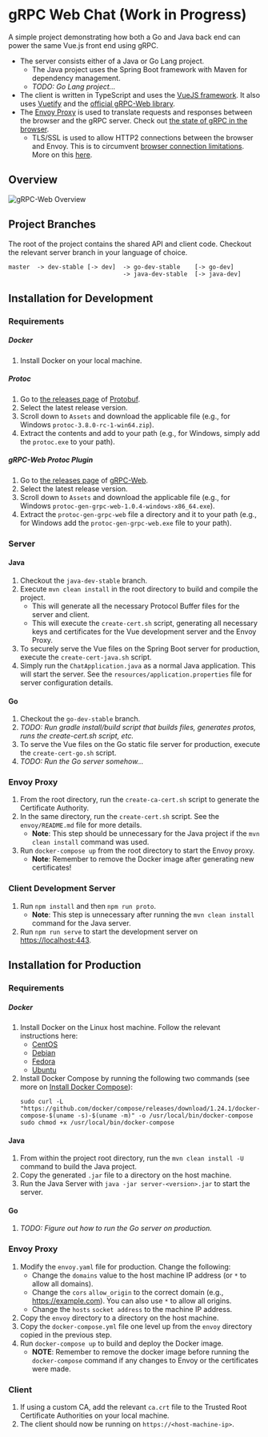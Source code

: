 # gRPC Web Chat (Work in Progress)
A simple project demonstrating how both a Go and Java back end can power the same Vue.js front end using gRPC. 

* The server consists either of a Java or Go Lang project.
    * The Java project uses the Spring Boot framework with Maven for dependency management.
    * _TODO: Go Lang project..._
* The client is written in TypeScript and uses the [VueJS framework](https://github.com/vuejs/vue). It also uses [Vuetify](https://github.com/vuetifyjs/vuetify) and the [official gRPC-Web library](https://github.com/grpc/grpc-web).
* The [Envoy Proxy](https://github.com/envoyproxy/envoy) is used to translate requests and responses between the browser and the gRPC server. Check out [the state of gRPC in the browser](https://grpc.io/blog/state-of-grpc-web/).
    * TLS/SSL is used to allow HTTP2 connections between the browser and Envoy. This is to circumvent [browser connection limitations](https://docs.pushtechnology.com/cloud/latest/manual/html/designguide/solution/support/connection_limitations.html). More on this [here](https://github.com/grpc/grpc-web/issues/522).

## Overview

![gRPC-Web Overview](https://i.ibb.co/bWjrTzb/grpc-diagram.png)

## Project Branches
The root of the project contains the shared API and client code. Checkout the relevant server branch in your language of choice. 

```
master  -> dev-stable [-> dev]  -> go-dev-stable    [-> go-dev]
                                -> java-dev-stable  [-> java-dev]
```
## Installation for Development

### Requirements
##### Docker
1. Install Docker on your local machine.

##### Protoc
1. Go to [the releases page](https://github.com/protocolbuffers/protobuf/releases)  of [Protobuf](https://github.com/protocolbuffers/protobuf).
2. Select the latest release version.
3. Scroll down to `Assets` and download the applicable file (e.g., for Windows `protoc-3.8.0-rc-1-win64.zip`).
4. Extract the contents and add to your path (e.g., for Windows, simply add the `protoc.exe` to your path).

##### gRPC-Web Protoc Plugin
1. Go to [the releases page](https://github.com/grpc/grpc-web/releases)  of [gRPC-Web](https://github.com/grpc/grpc-web).
2. Select the latest release version.
3. Scroll down to `Assets` and download the applicable file (e.g., for Windows `protoc-gen-grpc-web-1.0.4-windows-x86_64.exe`).
4. Extract the `protoc-gen-grpc-web` file a directory and it to your path (e.g., for Windows add the `protoc-gen-grpc-web.exe` file to your path).

### Server

#### Java
1. Checkout the `java-dev-stable` branch.
2. Execute `mvn clean install` in the root directory to build and compile the project. 
    * This will generate all the necessary Protocol Buffer files for the server and client.
    * This will execute the `create-cert.sh` script, generating all necessary keys and certificates for the Vue development server and the Envoy Proxy.
3. To securely serve the Vue files on the Spring Boot server for production, execute the `create-cert-java.sh` script.
4. Simply run the `ChatApplication.java` as a normal Java application. This will start the server. See the `resources/application.properties` file for server configuration details.

#### Go
1. Checkout the `go-dev-stable` branch.
2. _TODO: Run gradle install/build script that builds files, generates protos, runs the create-cert.sh script, etc._ 
3. To serve the Vue files on the Go static file server for production, execute the `create-cert-go.sh` script.
4. _TODO: Run the Go server somehow..._

### Envoy Proxy
1. From the root directory, run the `create-ca-cert.sh` script to generate the Certificate Authority.
2. In the same directory, run the `create-cert.sh` script. See the `envoy/README.md` file for more details. 
    * **Note**: This step should be unnecessary for the Java project if the `mvn clean install` command was used.
3. Run `docker-compose up` from the root directory to start the Envoy proxy.
    * **Note**: Remember to remove the Docker image after generating new certificates!

### Client Development Server
1. Run `npm install` and then `npm run proto`.
    * **Note**: This step is unnecessary after running the `mvn clean install` command for the Java server.
2. Run `npm run serve` to start the development server on [https://localhost:443](https://localhost:443).

## Installation for Production
### Requirements
##### Docker
1. Install Docker on the Linux host machine. Follow the relevant instructions here:
    * [CentOS](https://docs.docker.com/install/linux/docker-ce/centos/)
    * [Debian](https://docs.docker.com/install/linux/docker-ce/debian/)
    * [Fedora](https://docs.docker.com/install/linux/docker-ce/fedora/)
    * [Ubuntu](https://docs.docker.com/install/linux/docker-ce/ubuntu/)
2. Install Docker Compose by running the following two commands (see more on [Install Docker Compose](https://docs.docker.com/compose/install/)):
   ```
   sudo curl -L "https://github.com/docker/compose/releases/download/1.24.1/docker-compose-$(uname -s)-$(uname -m)" -o /usr/local/bin/docker-compose
   sudo chmod +x /usr/local/bin/docker-compose
   ```  

#### Java
1. From within the project root directory, run the `mvn clean install -U` command to build the Java project.
2. Copy the generated `.jar` file to a directory on the host machine.
3. Run the Java Server with `java -jar server-<version>.jar` to start the server.

#### Go
1. _TODO: Figure out how to run the Go server on production._

### Envoy Proxy
1. Modify the `envoy.yaml` file for production. Change the following:
    * Change the `domains` value to the host machine IP address (or `*` to allow all domains).
    * Change the `cors` `allow_origin` to the correct domain (e.g., https://example.com). You can also use `*` to allow all origins.
    * Change the `hosts` `socket address` to the machine IP address.
2. Copy the `envoy` directory to a directory on the host machine.
3. Copy the `docker-compose.yml` file one level up from the `envoy` directory copied in the previous step.
3. Run `docker-compose up` to build and deploy the Docker image.
    * **NOTE**: Remember to remove the docker image before running the `docker-compose` command if any changes to Envoy or the certificates were made.

### Client
1. If using a custom CA, add the relevant `ca.crt` file to the Trusted Root Certificate Authorities on your local machine.
2. The client should now be running on `https://<host-machine-ip>`.
